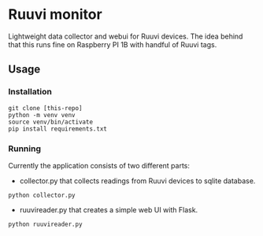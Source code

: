 # Ruuvi monitor
Lightweight data collector and webui for Ruuvi devices. The idea behind that this runs fine on Raspberry PI 1B with handful of Ruuvi tags.

## Usage
### Installation
```
git clone [this-repo]
python -m venv venv
source venv/bin/activate
pip install requirements.txt
```
### Running
Currently the application consists of two different parts:
- collector.py that collects readings from Ruuvi devices to sqlite database.
```
python collector.py
```

- ruuvireader.py that creates a simple web UI with Flask.
```
python ruuvireader.py
```
